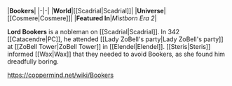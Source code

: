 |**Bookers**|
|-|-|
|**World**|[[Scadrial\|Scadrial]]|
|**Universe**|[[Cosmere\|Cosmere]]|
|**Featured In**|*Mistborn Era 2*|

**Lord Bookers** is a nobleman on [[Scadrial\|Scadrial]].
In 342 [[Catacendre\|PC]], he attended [[Lady ZoBell's party\|Lady ZoBell's party]] at [[ZoBell Tower\|ZoBell Tower]] in [[Elendel\|Elendel]]. [[Steris\|Steris]] informed [[Wax\|Wax]] that they needed to avoid Bookers, as she found him dreadfully boring.



https://coppermind.net/wiki/Bookers